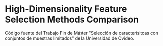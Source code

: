 # High-Dimensionality Feature Selection Methods Comparison

Código fuente del Trabajo Fin de Máster "Selección de caracterísitcas con conjuntos de muestras limitados" de la Universidad de Ovideo.
